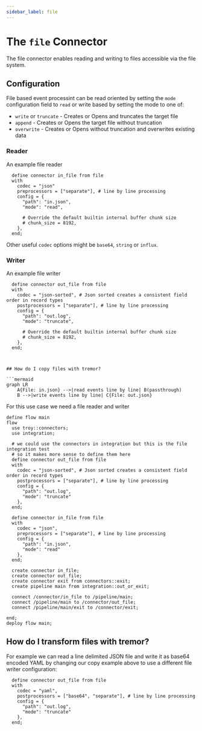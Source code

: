 ```yaml
---
sidebar_label: file
---
```


# The `file` Connector

The file connector enables reading and writing to files accessible via the file system.


## Configuration

File based event processint can be read oriented by setting the `mode` configuration
field to `read` or write based by setting the mode to one of:

* `write` or `truncate` - Creates or Opens and truncates the target file
* `append` - Creates or Opens the target file without truncation
* `overwrite` - Creates or Opens without truncation and overwrites existing data

### Reader

An example file reader

```troy
  define connector in_file from file
  with 
    codec = "json"
    preprocessors = ["separate"], # line by line processing
    config = {
      "path": "in.json",
      "mode": "read",

      # Override the default builtin internal buffer chunk size
      # chunk_size = 8192,
    },
  end;
```

Other useful `codec` options might be `base64`, `string` or `influx`.


### Writer

An example file writer

```troy
  define connector out_file from file
  with 
    codec = "json-sorted", # Json sorted creates a consistent field order in record types
    postprocessors = ["separate"], # line by line processing
    config = {
      "path": "out.log",
      "mode": "truncate",

      # Override the default builtin internal buffer chunk size
      # chunk_size = 8192,
    },
  end;



## How do I copy files with tremor?

```mermaid
graph LR
    A{File: in.json} -->|read events line by line| B(passthrough)
    B -->|write events line by line| C{File: out.json}
```

For this use case we need a file reader and writer

```troy
define flow main
flow  
  use troy::connectors;
  use integration;

  # we could use the connectors in integration but this is the file integration test
  # so it makes more sense to define them here
  define connector out_file from file
  with 
    codec = "json-sorted", # Json sorted creates a consistent field order in record types
    postprocessors = ["separate"], # line by line processing
    config = {
      "path": "out.log",
      "mode": "truncate"
    },
  end;

  define connector in_file from file
  with 
    codec = "json",
    preprocessors = ["separate"], # line by line processing
    config = {
      "path": "in.json",
      "mode": "read"
    },
  end;

  create connector in_file;
  create connector out_file;
  create connector exit from connectors::exit;
  create pipeline main from integration::out_or_exit;

  connect /connector/in_file to /pipeline/main;
  connect /pipeline/main to /connector/out_file;
  connect /pipeline/main/exit to /connector/exit;
  
end;
deploy flow main;
```

## How do I transform files with tremor?

For example we can read a line delimited JSON file and write it as base64 encoded YAML
by changing our copy example above to use a different file writer configuration:

```troy
  define connector out_file from file
  with 
    codec = "yaml", 
    postprocessors = ["base64", "separate"], # line by line processing
    config = {
      "path": "out.log",
      "mode": "truncate"
    },
  end;
```

